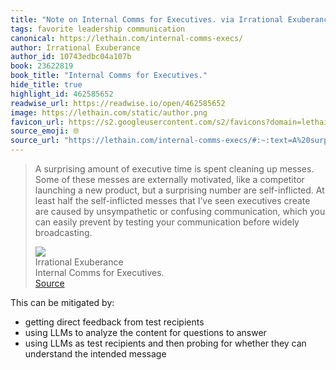 ```yaml
---
title: "Note on Internal Comms for Executives. via Irrational Exuberance"
tags: favorite leadership communication
canonical: https://lethain.com/internal-comms-execs/
author: Irrational Exuberance
author_id: 10743edbc04a107b
book: 23622819
book_title: "Internal Comms for Executives."
hide_title: true
highlight_id: 462585652
readwise_url: https://readwise.io/open/462585652
image: https://lethain.com/static/author.png
favicon_url: https://s2.googleusercontent.com/s2/favicons?domain=lethain.com
source_emoji: 🌐
source_url: "https://lethain.com/internal-comms-execs/#:~:text=A%20surprising%20amount,before%20widely%20broadcasting."
---
```


> A surprising amount of executive time is spent cleaning up messes. Some of these messes are externally motivated, like a competitor launching a new product, but a surprising number are self-inflicted. At least half the self-inflicted messes that I’ve seen executives create are caused by unsympathetic or confusing communication, which you can easily prevent by testing your communication before widely broadcasting.
> <div class="quoteback-footer"><div class="quoteback-avatar"><img class="mini-favicon" src="https://s2.googleusercontent.com/s2/favicons?domain=lethain.com"></div><div class="quoteback-metadata"><div class="metadata-inner"><span style="display:none">FROM:</span><div aria-label="Irrational Exuberance" class="quoteback-author"> Irrational Exuberance</div><div aria-label="Internal Comms for Executives." class="quoteback-title"> Internal Comms for Executives.</div></div></div><div class="quoteback-backlink"><a target="_blank" aria-label="go to the full text of this quotation" rel="noopener" href="https://lethain.com/internal-comms-execs/#:~:text=A%20surprising%20amount,before%20widely%20broadcasting." class="quoteback-arrow"> Source</a></div></div>

This can be mitigated by:
- getting direct feedback from test recipients
- using LLMs to analyze the content for questions to answer
- using LLMs as test recipients and then probing for whether they can understand the intended message